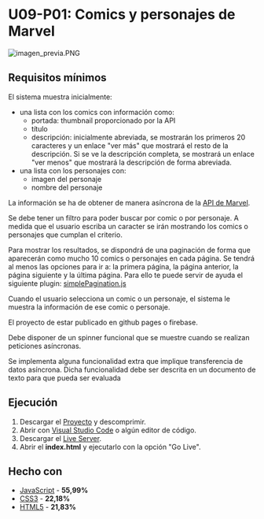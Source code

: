 # U09-P01: Comics y personajes de Marvel

![imagen_previa.PNG](https://github.com/Ayoamaro/api_marvel.github.io/blob/master/img/imagen_previa.PNG?raw=true)

## Requisitos mínimos
El sistema muestra inicialmente:
* una lista con los comics con información como:
    * portada: thumbnail proporcionado por la API
    * título
    * descripción: inicialmente abreviada, se mostrarán los primeros 20 caracteres y un
enlace "ver más" que mostrará el resto de la descripción. Si se ve la descripción
completa, se mostrará un enlace "ver menos" que mostrará la descripción de forma
abreviada.
* una lista con los personajes con:
    * imagen del personaje
    * nombre del personaje

La información se ha de obtener de manera asíncrona de la [API de Marvel](https://developer.marvel.com).

Se debe tener un filtro para poder buscar por comic o por personaje. A medida que el usuario
escriba un caracter se irán mostrando los comics o personajes que cumplan el criterio.

Para mostrar los resultados, se dispondrá de una paginación de forma que aparecerán como
mucho 10 comics o personajes en cada página. Se tendrá al menos las opciones para ir a: la
primera página, la página anterior, la página siguiente y la última página. Para ello te puede servir
de ayuda el siguiente plugin: [simplePagination.js](http://flaviusmatis.github.io/simplePagination.js/)

Cuando el usuario selecciona un comic o un personaje, el sistema le muestra la información de
ese comic o personaje.

El proyecto de estar publicado en github pages o firebase.

Debe disponer de un spinner funcional que se muestre cuando se realizan peticiones asíncronas.

Se implementa alguna funcionalidad extra que implique transferencia de datos asíncrona. Dicha
funcionalidad debe ser descrita en un documento de texto para que pueda ser evaluada

## Ejecución
1. Descargar el [Proyecto](https://bit.ly/2TA514Q) y descomprimir.
2. Abrir con [Visual Studio Code](https://code.visualstudio.com) o algún editor de código.
3. Descargar el [Live Server](https://bit.ly/3elOzNx).
3. Abrir el **index.html** y ejecutarlo con la opción "Go Live".

## Hecho con
* [JavaScript](https://developer.mozilla.org/es/docs/Web/JavaScript) - **55,99%**
* [CSS3](https://developer.mozilla.org/es/docs/Archive/CSS3) - **22,18%**
* [HTML5](https://developer.mozilla.org/es/docs/HTML/HTML5) - **21,83%**
